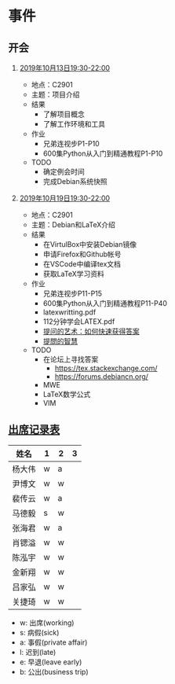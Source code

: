 # 事件 

## 开会

1. [2019年10月13日19:30-22:00](#m1)
   + 地点：C2901
   + 主题：项目介绍
   + 结果
     - 了解项目概念
     - 了解工作环境和工具
   + 作业
     - 兄弟连视步P1-P10
     - 600集Python从入门到精通教程P1-P10
   + TODO
     - 确定例会时间
     - 完成Debian系统快照

2. [2019年10月19日19:30-22:00](#m2)
   + 地点：C2901
   + 主题：Debian和LaTeX介绍
   + 结果
     - 在VirtulBox中安装Debian镜像
     - 申请Firefox和Github帐号
     - 在VSCode中编译tex文档
     - 获取LaTeX学习资料
   + 作业 
     - 兄弟连视步P11-P15
     - 600集Python从入门到精通教程P11-P40
     - latexwritting.pdf
     - 112分钟学会LATEX.pdf
     - [提问的艺术：如何快速获得答案](https://blog.csdn.net/ajian005/article/details/81006663)
     - [提問的智慧](https://github.com/ryanhanwu/How-To-Ask-Questions-The-Smart-Way)
   + TODO
     - 在论坛上寻找答案
       - https://tex.stackexchange.com/
       - https://forums.debiancn.org/
     - MWE
     - LaTeX数学公式
     - VIM

## [出席记录表](#record)

| 姓名   | 1 | 2 | 3 |
|--------|---|---|---|
| 杨大伟 | w | a |   |
| 尹博文 | w | w |   |
| 裴传云 | w | a |   |
| 马德毅 | s | w |   |
| 张海君 | w | a |   |
| 肖锶溢 | w | w |   |
| 陈泓宇 | w | w |   |
| 金新翔 | w | w |   |
| 吕家弘 | w | w |   |
| 关捷琦 | w | w |   |

- w: 出席(working)
- s: 病假(sick)
- a: 事假(private affair)
- l: 迟到(late)
- e: 早退(leave early)
- b: 公出(business trip)
